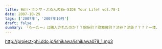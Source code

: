 ```yaml
---
title: 石川・ホンマ・ぶるんのBe-SIDE Your Life! vol.78-1
date: 2007-10-29
tags: ['2007年', '2007年10月']
draft: false
summary: 「ろーたー」は購入されたのか！？錦糸町？歌舞伎町？渋谷？池袋？？？？一体、場所はどこなのか？しかも、今回はぶるんサンも気合いが入っているようで「下見」・・・いわゆる「ロケハン」も決行！秋の学園祭まわりと一緒に楽しんじゃって！NAMAE
---
```


http://project-phi.ddo.jp/ishikawa/ishikawa078_1.mp3

